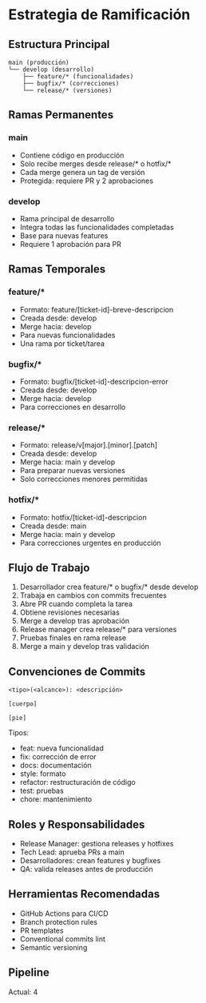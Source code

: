 # Estrategia de Ramificación

## Estructura Principal

```
main (producción)
└── develop (desarrollo)
    ├── feature/* (funcionalidades)
    ├── bugfix/* (correcciones)
    └── release/* (versiones)
```

## Ramas Permanentes

### main
- Contiene código en producción
- Solo recibe merges desde release/* o hotfix/*
- Cada merge genera un tag de versión
- Protegida: requiere PR y 2 aprobaciones

### develop
- Rama principal de desarrollo
- Integra todas las funcionalidades completadas
- Base para nuevas features
- Requiere 1 aprobación para PR

## Ramas Temporales

### feature/*
- Formato: feature/[ticket-id]-breve-descripcion
- Creada desde: develop
- Merge hacia: develop
- Para nuevas funcionalidades
- Una rama por ticket/tarea

### bugfix/*
- Formato: bugfix/[ticket-id]-descripcion-error
- Creada desde: develop
- Merge hacia: develop
- Para correcciones en desarrollo

### release/*
- Formato: release/v[major].[minor].[patch]
- Creada desde: develop
- Merge hacia: main y develop
- Para preparar nuevas versiones
- Solo correcciones menores permitidas

### hotfix/*
- Formato: hotfix/[ticket-id]-descripcion
- Creada desde: main
- Merge hacia: main y develop
- Para correcciones urgentes en producción

## Flujo de Trabajo

1. Desarrollador crea feature/* o bugfix/* desde develop
2. Trabaja en cambios con commits frecuentes
3. Abre PR cuando completa la tarea
4. Obtiene revisiones necesarias
5. Merge a develop tras aprobación
6. Release manager crea release/* para versiones
7. Pruebas finales en rama release
8. Merge a main y develop tras validación

## Convenciones de Commits

```
<tipo>(<alcance>): <descripción>

[cuerpo]

[pie]
```

Tipos:
- feat: nueva funcionalidad
- fix: corrección de error
- docs: documentación
- style: formato
- refactor: restructuración de código
- test: pruebas
- chore: mantenimiento

## Roles y Responsabilidades

- Release Manager: gestiona releases y hotfixes
- Tech Lead: aprueba PRs a main
- Desarrolladores: crean features y bugfixes
- QA: valida releases antes de producción

## Herramientas Recomendadas

- GitHub Actions para CI/CD
- Branch protection rules
- PR templates
- Conventional commits lint
- Semantic versioning

## Pipeline
Actual: 4
